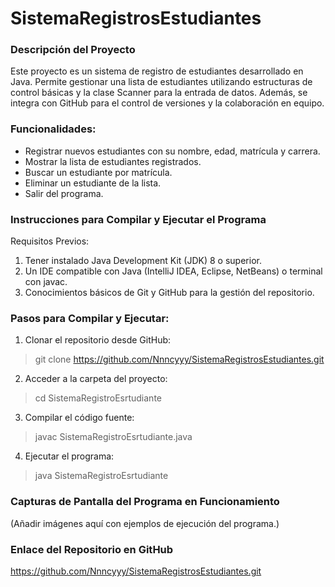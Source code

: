 # SistemaRegistrosEstudiantes
### Descripción del Proyecto

Este proyecto es un sistema de registro de estudiantes desarrollado en Java. Permite gestionar una lista de estudiantes utilizando estructuras de control básicas y la clase Scanner para la entrada de datos. Además, se integra con GitHub para el control de versiones y la colaboración en equipo.

### Funcionalidades:
- Registrar nuevos estudiantes con su nombre, edad, matrícula y carrera.
- Mostrar la lista de estudiantes registrados.
- Buscar un estudiante por matrícula.
- Eliminar un estudiante de la lista.
- Salir del programa.

### Instrucciones para Compilar y Ejecutar el Programa
Requisitos Previos:
1. Tener instalado Java Development Kit (JDK) 8 o superior.
2. Un IDE compatible con Java (IntelliJ IDEA, Eclipse, NetBeans) o terminal con javac.
3. Conocimientos básicos de Git y GitHub para la gestión del repositorio.

### Pasos para Compilar y Ejecutar:
1. Clonar el repositorio desde GitHub:
> git clone https://github.com/Nnncyyy/SistemaRegistrosEstudiantes.git

2. Acceder a la carpeta del proyecto:
> cd SistemaRegistroEsrtudiante

3. Compilar el código fuente:
> javac SistemaRegistroEsrtudiante.java

4. Ejecutar el programa:
> java SistemaRegistroEsrtudiante

### Capturas de Pantalla del Programa en Funcionamiento
(Añadir imágenes aquí con ejemplos de ejecución del programa.)

### Enlace del Repositorio en GitHub
https://github.com/Nnncyyy/SistemaRegistrosEstudiantes.git

